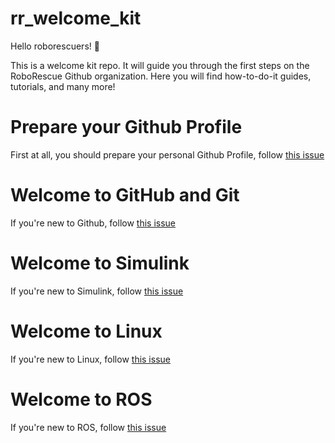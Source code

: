 # rr_welcome_kit

Hello roborescuers! 👋

This is a welcome kit repo. It will guide you through the first steps on the RoboRescue Github organization. 
Here you will find how-to-do-it guides, tutorials, and many more! 

# Prepare your Github Profile
First at all, you should prepare your personal Github Profile, follow [this issue](https://github.com/RoboRescueUMA/rr_welcome_kit/issues/1)

# Welcome to GitHub and Git
If you're new to Github, follow [this issue](https://github.com/RoboRescueUMA/rr_welcome_kit/issues/6)

# Welcome to Simulink
If you're new to Simulink, follow [this issue](https://github.com/RoboRescueUMA/rr_welcome_kit/issues/5)

# Welcome to Linux
If you're new to Linux, follow [this issue](https://github.com/RoboRescueUMA/rr_welcome_kit/issues/4)

# Welcome to ROS
If you're new to ROS, follow [this issue](https://github.com/RoboRescueUMA/rr_welcome_kit/issues/2)

